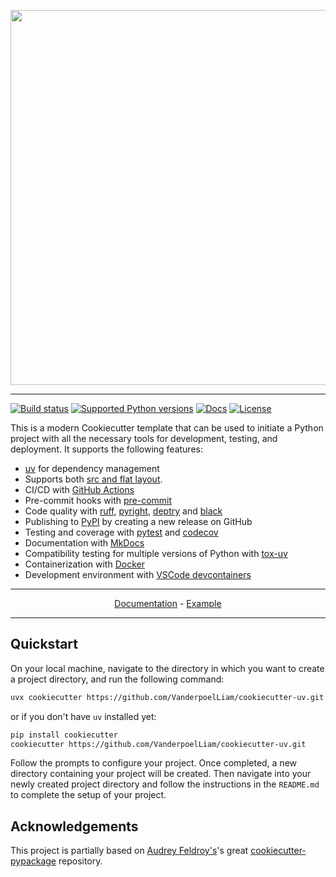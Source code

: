<p align="center">
  <img width="600" src="https://raw.githubusercontent.com/VanderpoelLiam/cookiecutter-uv/main/docs/static/cookiecutter.svg">
</p style = "margin-bottom: 2rem;">

---

[![Build status](https://img.shields.io/github/actions/workflow/status/VanderpoelLiam/cookiecutter-uv/main.yml?branch=main)](https://github.com/VanderpoelLiam/cookiecutter-uv/actions/workflows/main.yml?query=branch%3Amain)
[![Supported Python versions](https://img.shields.io/badge/python-3.9_%7C_3.10_%7C_3.11_%7C_3.12_%7C_3.13-blue?labelColor=grey&color=blue)](https://github.com/VanderpoelLiam/cookiecutter-uv/blob/main/pyproject.toml)
[![Docs](https://img.shields.io/badge/docs-gh--pages-blue)](https://VanderpoelLiam.github.io/cookiecutter-uv/)
[![License](https://img.shields.io/github/license/VanderpoelLiam/cookiecutter-uv)](https://img.shields.io/github/license/VanderpoelLiam/cookiecutter-uv)

This is a modern Cookiecutter template that can be used to initiate a Python project with all the necessary tools for development, testing, and deployment. It supports the following features:

- [uv](https://docs.astral.sh/uv/) for dependency management
- Supports both [src and flat layout](https://packaging.python.org/en/latest/discussions/src-layout-vs-flat-layout/).
- CI/CD with [GitHub Actions](https://github.com/features/actions)
- Pre-commit hooks with [pre-commit](https://pre-commit.com/)
- Code quality with [ruff](https://github.com/charliermarsh/ruff), [pyright](https://microsoft.github.io/pyright/), [deptry](https://github.com/fpgmaas/deptry/) and [black](https://black.readthedocs.io/)
- Publishing to [PyPI](https://pypi.org) by creating a new release on GitHub
- Testing and coverage with [pytest](https://docs.pytest.org/en/7.1.x/) and [codecov](https://about.codecov.io/)
- Documentation with [MkDocs](https://www.mkdocs.org/)
- Compatibility testing for multiple versions of Python with [tox-uv](https://github.com/tox-dev/tox-uv)
- Containerization with [Docker](https://www.docker.com/)
- Development environment with [VSCode devcontainers](https://code.visualstudio.com/docs/devcontainers/containers)

---

<p align="center">
  <a href="https://VanderpoelLiam.github.io/cookiecutter-uv/">Documentation</a> - <a href="https://github.com/VanderpoelLiam/cookiecutter-uv-example">Example</a>
</p>

---

## Quickstart

On your local machine, navigate to the directory in which you want to
create a project directory, and run the following command:

```bash
uvx cookiecutter https://github.com/VanderpoelLiam/cookiecutter-uv.git
```

or if you don't have `uv` installed yet:

```bash
pip install cookiecutter
cookiecutter https://github.com/VanderpoelLiam/cookiecutter-uv.git
```

Follow the prompts to configure your project. Once completed, a new directory containing your project will be created. Then navigate into your newly created project directory and follow the instructions in the `README.md` to complete the setup of your project.

## Acknowledgements

This project is partially based on [Audrey
Feldroy\'s](https://github.com/audreyfeldroy)\'s great
[cookiecutter-pypackage](https://github.com/audreyfeldroy/cookiecutter-pypackage)
repository.
